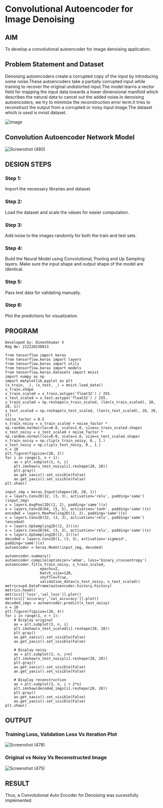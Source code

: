 # Convolutional Autoencoder for Image Denoising

## AIM

To develop a convolutional autoencoder for image denoising application.

## Problem Statement and Dataset

Denoising autoencoders create a corrupted copy of the input by introducing some noise.These autoencoders take a partially corrupted input while training to recover the original undistorted input.The model learns a vector field for mapping the input data towards a lower dimensional manifold which describes the natural data to cancel out the added noise.In denoising autoencoders, we try to minimize the reconstruction error term.It tries to reconstruct the output from a corrupted or noisy input image.The dataset which is used is mnist dataset.

![image](https://user-images.githubusercontent.com/75235813/201460551-99b57c03-8dd9-4ec2-9d7c-1772acf980c4.png)

## Convolution Autoencoder Network Model

![Screenshot (480)](https://user-images.githubusercontent.com/75243072/201516542-e8f16568-e6df-4fc8-a8ef-bde98d427ebb.png)

## DESIGN STEPS

### Step 1:
Import the necessary libraries and dataset.
### Step 2:
Load the dataset and scale the values for easier computation.
### Step 3:
Add noise to the images randomly for both the train and test sets.
### Step 4:
Build the Neural Model using Convolutional, Pooling and Up Sampling layers. Make sure the input shape and output shape of the model are identical.
### Step 5:
Pass test data for validating manually.
### Step 6:
Plot the predictions for visualization.

## PROGRAM

```
Developed by: Dineshkumar V
Reg No: 212220230013

from tensorflow import keras
from tensorflow.keras import layers
from tensorflow.keras import utils
from tensorflow.keras import models
from tensorflow.keras.datasets import mnist
import numpy as np
import matplotlib.pyplot as plt
(x_train, _), (x_test, _) = mnist.load_data()
x_train.shape
x_train_scaled = x_train.astype('float32') / 255.
x_test_scaled = x_test.astype('float32') / 255.
x_train_scaled = np.reshape(x_train_scaled, (len(x_train_scaled), 28, 28, 1))
x_test_scaled = np.reshape(x_test_scaled, (len(x_test_scaled), 28, 28, 1))
noise_factor = 0.5
x_train_noisy = x_train_scaled + noise_factor * np.random.normal(loc=0.0, scale=1.0, size=x_train_scaled.shape) 
x_test_noisy = x_test_scaled + noise_factor * np.random.normal(loc=0.0, scale=1.0, size=x_test_scaled.shape) 
x_train_noisy = np.clip(x_train_noisy, 0., 1.)
x_test_noisy = np.clip(x_test_noisy, 0., 1.)
n = 10
plt.figure(figsize=(20, 2))
for i in range(1, n + 1):
    ax = plt.subplot(1, n, i)
    plt.imshow(x_test_noisy[i].reshape(28, 28))
    plt.gray()
    ax.get_xaxis().set_visible(False)
    ax.get_yaxis().set_visible(False)
plt.show()

input_img = keras.Input(shape=(28, 28, 1))
x = layers.Conv2D(32, (3, 3), activation='relu', padding='same')(input_img)
x = layers.AvgPool2D((2, 2), padding='same')(x)
x = layers.Conv2D(64, (5, 5), activation='tanh', padding='same')(x)
encoded = layers.MaxPooling2D((2, 2), padding='same')(x)
x = layers.Conv2D(32, (3, 3), activation='relu', padding='same')(encoded)
x = layers.UpSampling2D((2, 2))(x)
x = layers.Conv2D(64, (3, 3), activation='relu', padding='same')(x)
x = layers.UpSampling2D((2, 2))(x)
decoded = layers.Conv2D(1, (3, 3), activation='sigmoid', padding='same')(x)
autoencoder = keras.Model(input_img, decoded)

autoencoder.summary()
autoencoder.compile(optimizer='adam', loss='binary_crossentropy')
autoencoder.fit(x_train_noisy, x_train_scaled,
                epochs=2,
                batch_size=128,
                shuffle=True,
                validation_data=(x_test_noisy, x_test_scaled))
metrics=pd.DataFrame(autoencoder.history.history)
metrics.head()
metrics[['loss','val_loss']].plot()
metrics[['accuracy','val_accuracy']].plot()
decoded_imgs = autoencoder.predict(x_test_noisy)
n = 10
plt.figure(figsize=(20, 4))
for i in range(1, n + 1):
    # Display original
    ax = plt.subplot(3, n, i)
    plt.imshow(x_test_scaled[i].reshape(28, 28))
    plt.gray()
    ax.get_xaxis().set_visible(False)
    ax.get_yaxis().set_visible(False)

    # Display noisy
    ax = plt.subplot(3, n, i+n)
    plt.imshow(x_test_noisy[i].reshape(28, 28))
    plt.gray()
    ax.get_xaxis().set_visible(False)
    ax.get_yaxis().set_visible(False)    

    # Display reconstruction
    ax = plt.subplot(3, n, i + 2*n)
    plt.imshow(decoded_imgs[i].reshape(28, 28))
    plt.gray()
    ax.get_xaxis().set_visible(False)
    ax.get_yaxis().set_visible(False)
plt.show()
```

## OUTPUT

### Training Loss, Validation Loss Vs Iteration Plot
![Screenshot (478)](https://user-images.githubusercontent.com/75243072/201514819-03a8715a-e522-4e53-b5c7-10323317e9a0.png)


### Original vs Noisy Vs Reconstructed Image
![Screenshot (475)](https://user-images.githubusercontent.com/75243072/201514811-58ad766e-00a5-4996-bb02-6a3eb8e13a00.png)



## RESULT
Thus, a Convolutional Auto Encoder for Denoising was sucessfully implemented.

